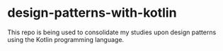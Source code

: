 # design-patterns-with-kotlin
This repo is being used to consolidate my studies upon design patterns using the Kotlin programming language.
